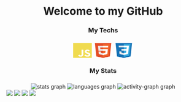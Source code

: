 <h1 align="center">Welcome to my GitHub</h1>

###

<h3 align="center">My Techs</h3>

###

<div align="center">
     <img align="center" alt="sr-dazai-Js" height="40" width="50" src="https://raw.githubusercontent.com/devicons/devicon/master/icons/javascript/javascript-plain.svg">
     <img align="center" alt="sr-dazai-HTML" height="40" width="50" src="https://raw.githubusercontent.com/devicons/devicon/master/icons/html5/html5-original.svg">
     <img align="center" alt="sr-dazai-CSS" height="40" width="50" src="https://raw.githubusercontent.com/devicons/devicon/master/icons/css3/css3-original.svg">
</div>

###

<h3 align="center">My Stats</h3>

###

<div align="center">
  <img src="https://github-readme-stats.vercel.app/api?username=sr-dazai&hide_title=false&hide_rank=false&show_icons=true&include_all_commits=true&count_private=true&disable_animations=false&theme=gotham&locale=en&hide_border=true&order=1" height="170" alt="stats graph"  />
  <img src="https://github-readme-stats.vercel.app/api/top-langs?username=sr-dazai&locale=en&hide_title=false&layout=compact&card_width=320&langs_count=5&theme=gotham&hide_border=true&order=2" height="170" alt="languages graph"  />
  <img src="https://github-readme-activity-graph.vercel.app/graph?username=sr-dazai&radius=16&theme=gotham&area=true&order=5&hide_border=true&hide_title=false" height="300" alt="activity-graph graph"  />
</div>

<div>
   <a href="https://www.youtube.com/@sr_dazai" target="_blank"><img src="https://img.shields.io/badge/YouTube-FF0000?style=for-the-badge&logo=youtube&logoColor=white" target="_blank"></a>
   <a href="https://discord.gg/tVNv6SNZZT" target="_blank"><img src="https://img.shields.io/badge/Discord-7289DA?style=for-the-badge&logo=discord&logoColor=white" target="_blank"></a>
   <a href="https://steamcommunity.com/id/SrDazai/" target="_blank"><img src="https://img.shields.io/badge/Steam-000000?style=for-the-badge&logo=steam&logoColor=white" target="_blank"></a>
   <a href="https://www.linkedin.com/in/kenned-candido" target="_blank"><img src="https://img.shields.io/badge/-LinkedIn-%230077B5?style=for-the-badge&logo=linkedin&logoColor=white" target="_blank"></a>
</div>
